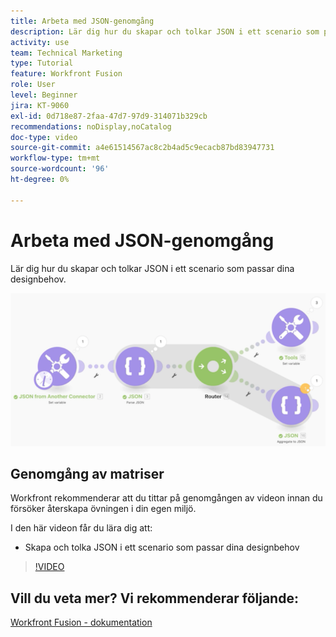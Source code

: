 ```yaml
---
title: Arbeta med JSON-genomgång
description: Lär dig hur du skapar och tolkar JSON i ett scenario som passar dina designbehov i [!DNL Adobe Workfront Fusion].
activity: use
team: Technical Marketing
type: Tutorial
feature: Workfront Fusion
role: User
level: Beginner
jira: KT-9060
exl-id: 0d718e87-2faa-47d7-97d9-314071b329cb
recommendations: noDisplay,noCatalog
doc-type: video
source-git-commit: a4e61514567ac8c2b4ad5c9ecacb87bd83947731
workflow-type: tm+mt
source-wordcount: '96'
ht-degree: 0%

---
```


# Arbeta med JSON-genomgång

Lär dig hur du skapar och tolkar JSON i ett scenario som passar dina designbehov.

![En bild av ett Fusion-scenario](assets/final-functional-bits-and-bobs-2.png)

## Genomgång av matriser

Workfront rekommenderar att du tittar på genomgången av videon innan du försöker återskapa övningen i din egen miljö.

I den här videon får du lära dig att:

* Skapa och tolka JSON i ett scenario som passar dina designbehov

>[!VIDEO](https://video.tv.adobe.com/v/335301/?quality=12&learn=on)



## Vill du veta mer? Vi rekommenderar följande:

[Workfront Fusion - dokumentation](https://experienceleague.adobe.com/docs/workfront/using/adobe-workfront-fusion/workfront-fusion-2.html?lang=en)
